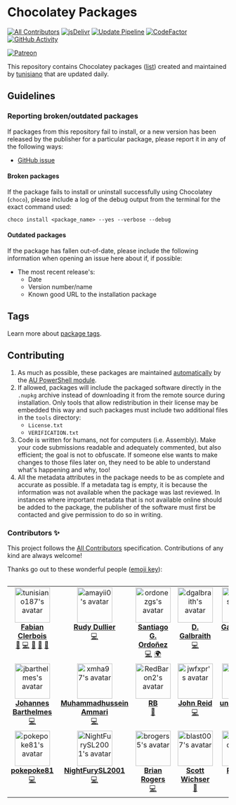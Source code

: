 # Chocolatey Packages

<!--
  SPDX-FileCopyrightText: © 2020–2022, Fabian Clerbois <fabian@bowlman.org>
  SPDX-FileCopyrightText: 🄯 2025, Peter J. Mello <admin@petermello.net>

  SPDX-License-Identifier: AGPL-3.0-or-later
-->
[![All Contributors][all-contributors-badge]][contributors-table]
[![jsDelivr][jsdelivr-badge]][jsdelivr-stats]
[![Update Pipeline][pipeline-badge]][pipeline-gist]
[![CodeFactor][codefactor-badge]][codefactor-dashboard]
[![GitHub Activity][activity-badge]][commit-log]

[![Patreon][patreon-button]][patreon-page]

This repository contains Chocolatey packages ([list][package-list]) created and
maintained by [tunisiano][tunisiano-profile] that are updated daily.

## Guidelines

### Reporting broken/outdated packages

If packages from this repository fail to install, or a new version has been
released by the publisher for a particular package, please report it in any of
the following ways:

- [GitHub issue][new-ghissue]

#### Broken packages

If the package fails to install or uninstall successfully using Chocolatey
(`choco`), please include a log of the debug output from the terminal for the
exact command used:

```shell
choco install <package_name> --yes --verbose --debug
```

#### Outdated packages

If the package has fallen out-of-date, please include the following information
when opening an issue here about if, if possible:

- The most recent release's:
  - Date
  - Version number/name
  - Known good URL to the installation package

## Tags

Learn more about [package tags][tags].

## Contributing

1. As much as possible, these packages are maintained
   [automatically][automatic-packages] by the
   [AU PowerShell module][chocolatey-au].
1. If allowed, packages will include the packaged software directly in the
   `.nupkg` archive instead of downloading it from the remote source during
   installation. Only tools that allow redistribution in their license may be
   embedded this way and such packages must include two additional files in the
   `tools` directory:
   - `License.txt`
   - `VERIFICATION.txt`
1. Code is written for humans, not for computers (i.e. Assembly). Make your code
   submissions readable and adequately commented, but also efficient; the goal
   is not to obfuscate. If someone else wants to make changes to those files
   later on, they need to be able to understand what's happening and why, too!
1. All the metadata attributes in the package needs to be as complete and
   accurate as possible. If a metadata tag is empty, it is because the
   information was not available when the package was last reviewed. In
   instances where important metadata that is not available online should be
   added to the package, the publisher of the software must first be contacted
   and give permission to do so in writing.

### Contributors ✨

This project follows the [All Contributors][all-contributors] specification.
Contributions of any kind are always welcome!

Thanks go out to these wonderful people ([emoji key][emoji-key]):

<!-- ALL-CONTRIBUTORS-LIST:START - Do not remove or modify this section -->
<!-- prettier-ignore-start -->
<!-- markdownlint-disable -->
<table align="left" cellpadding="8" cellspacing="0" width="95%">
  <tbody>
    <tr>
      <td align="center" valign="top" width="20%"><a href="https://www.bowlman.org/"><img alt="tunisiano187's avatar" crossorigin="anonymous" decoding="sync" height="80" referrerpolicy="strict-origin" src="https://secure.gravatar.com/avatar/9c654799ceb39ed56986bb178a5e2fe6?r=g&d=retro&s=80" width="80" /><br /><span style="font-weight: 700;">Fabian Clerbois</span></a><br /><a href="https://github.com/tunisiano187/Chocolatey-packages/issues?q=author%3Atunisiano187" title="Bug reports">🐛</a> <a href="https://github.com/tunisiano187/Chocolatey-packages/commits?author=tunisiano187" title="Code">💻</a> <a href="https://github.com/tunisiano187/Chocolatey-packages/commits?author=tunisiano187" title="Documentation">📖</a> <a href="#maintenance-tunisiano187" title="Maintenance">🚧</a> <a href="#projectManagement-tunisiano187" title="Project Management">📆</a></td>
      <td align="center" valign="top" width="20%"><a href="https://www.instructables.com/member/RudyD1/instructables/"><img alt="amayii0's avatar" crossorigin="anonymous" decoding="sync" height="80" referrerpolicy="strict-origin" src="https://avatars.githubusercontent.com/u/9150547?v=4&s=80" width="80" /><br /><span style="font-weight: 700;">Rudy Dullier</span></a><br /><a href="https://github.com/tunisiano187/Chocolatey-packages/commits?author=amayii0" title="Code">💻</a></td>
      <td align="center" valign="top" width="20%"><a href="https://github.com/ordonezgs"><img alt="ordonezgs's avatar" crossorigin="anonymous" decoding="sync" height="80" referrerpolicy="strict-origin" src="https://avatars.githubusercontent.com/u/17103864?v=4&s=80" width="80" /><br /><span style="font-weight: 700;">Santiago G. Ordoñez</span></a><br /><a href="https://github.com/tunisiano187/Chocolatey-packages/commits?author=ordonezgs" title="Code">💻</a> <a href="#translation-ordonezgs" title="Translation">🌍</a></td>
      <td align="center" valign="top" width="20%"><a href="https://github.com/dgalbraith"><img alt="dgalbraith's avatar" crossorigin="anonymous" decoding="sync" height="80" referrerpolicy="strict-origin" src="https://avatars.githubusercontent.com/u/1270002?v=4&s=80" width="80" /><br /><span style="font-weight: 700;">D. Galbraith</span></a><br /><a href="https://github.com/tunisiano187/Chocolatey-packages/commits?author=dgalbraith" title="Code">💻</a></td>
      <td align="center" valign="top" width="20%"><a href="https://www.gep13.co.uk/blog"><img alt="gep13's avatar" crossorigin="anonymous" decoding="sync" height="80" referrerpolicy="strict-origin" src="https://avatars.githubusercontent.com/u/1271146?v=4&s=80" width="80" /><br /><span style="font-weight: 700;">Gary Ewan Park</span></a><br /><a href="https://github.com/tunisiano187/Chocolatey-packages/commits?author=gep13" title="Code">💻</a></td>
    </tr>
    <tr>
      <td align="center" valign="top" width="20%"><a href="https://github.com/jbarthelmes"><img alt="jbarthelmes's avatar" crossorigin="anonymous" decoding="sync" height="80" referrerpolicy="strict-origin" src="https://avatars.githubusercontent.com/u/615914?v=4&s=80" width="80" /><br /><span style="font-weight: 700;">Johannes Barthelmes</span></a><br /><a href="https://github.com/tunisiano187/Chocolatey-packages/commits?author=jbarthelmes" title="Code">💻</a></td>
      <td align="center" valign="top" width="20%"><a href="https://github.com/xmha97"><img alt="xmha97's avatar" crossorigin="anonymous" decoding="sync" height="80" referrerpolicy="strict-origin" src="https://avatars.githubusercontent.com/u/23485114?v=4&s=80" width="80" /><br /><span style="font-weight: 700;">Muhammadhussein Ammari</span></a><br /><a href="https://github.com/tunisiano187/Chocolatey-packages/commits?author=xmha97" title="Code">💻</a></td>
      <td align="center" valign="top" width="20%"><a href="https://github.com/RedBaron2"><img alt="RedBaron2's avatar" crossorigin="anonymous" decoding="sync" height="80" referrerpolicy="strict-origin" src="https://avatars.githubusercontent.com/u/1191271?v=4&s=80" width="80" /><br /><span style="font-weight: 700;">RB</span></a><br /><a href="https://github.com/tunisiano187/Chocolatey-packages/issues?q=author%3ARedBaron2" title="Bug reports">🐛</a></td>
      <td align="center" valign="top" width="20%"><a href="https://github.com/jwfxpr"><img alt="jwfxpr's avatar" crossorigin="anonymous" decoding="sync" height="80" referrerpolicy="strict-origin" src="https://avatars.githubusercontent.com/u/20788820?v=4&s=80" width="80" /><br /><span style="font-weight: 700;">John Reid</span></a><br /><a href="https://github.com/tunisiano187/Chocolatey-packages/commits?author=jwfxpr" title="Code">💻</a></td>
      <td align="center" valign="top" width="20%"><a href="https://youtu.be/_gJdT5Vn11w"><img alt="unusedcow's avatar" crossorigin="anonymous" decoding="sync" height="80" referrerpolicy="strict-origin" src="https://avatars.githubusercontent.com/u/32028105?v=4&s=80" width="80" /><br /><span style="font-weight: 700;">unusedcow</span></a><br /><a href="https://github.com/tunisiano187/Chocolatey-packages/commits?author=unusedcow" title="Code">💻</a></td>
    </tr>
    <tr>
      <td align="center" valign="top" width="20%"><a href="https://github.com/pokepoke81"><img alt="pokepoke81's avatar" crossorigin="anonymous" decoding="sync" height="80" referrerpolicy="strict-origin" src="https://avatars.githubusercontent.com/u/4258646?v=4&s=80" width="80" /><br /><span style="font-weight: 700;">pokepoke81</span></a><br /><a href="https://github.com/tunisiano187/Chocolatey-packages/commits?author=pokepoke81" title="Code">💻</a></td>
      <td align="center" valign="top" width="20%"><a href="https://github.com/NightFurySL2001"><img alt="NightFurySL2001's avatar" crossorigin="anonymous" decoding="sync" height="80" referrerpolicy="strict-origin" src="https://avatars.githubusercontent.com/u/33471049?v=4&s=80" width="80" /><br /><span style="font-weight: 700;">NightFurySL2001</span></a><br /><a href="https://github.com/tunisiano187/Chocolatey-packages/commits?author=NightFurySL2001" title="Code">💻</a></td>
      <td align="center" valign="top" width="20%"><a href="https://github.com/brogers5"><img alt="brogers5's avatar" crossorigin="anonymous" decoding="sync" height="80" referrerpolicy="strict-origin" src="https://avatars.githubusercontent.com/u/6869577?v=4&s=80" width="80" /><br /><span style="font-weight: 700;">Brian Rogers</span></a><br /><a href="https://github.com/tunisiano187/Chocolatey-packages/commits?author=brogers5" title="Code">💻</a></td>
      <td align="center" valign="top" width="20%"><a href="https://github.com/blast007"><img alt="blast007's avatar" crossorigin="anonymous" decoding="sync" height="80" referrerpolicy="strict-origin" src="https://avatars.githubusercontent.com/u/328999?v=4&s=80" width="80" /><br /><span style="font-weight: 700;">Scott Wichser</span></a><br /><a href="#maintenance-blast007" title="Maintenance">🚧</a></td>
      <td align="center" valign="top" width="20%"><a href="https://github.com/RogueScholar"><img alt="RogueScholar's avatar" crossorigin="anonymous" decoding="sync" height="80" referrerpolicy="strict-origin" src="https://avatars.githubusercontent.com/u/15098724?v=4&s=80" width="80" /><br /><span style="font-weight: 700;">Peter J. Mello</span></a><br /><a href="https://github.com/tunisiano187/Chocolatey-packages/commits?author=RogueScholar" title="Code">💻</a> <a href="https://github.com/tunisiano187/Chocolatey-packages/commits?author=RogueScholar" title="Documentation">📖</a> <a href="#maintenance-RogueScholar" title="Maintenance">🚧</a></td>
    </tr>
  </tbody>
</table>

<!-- markdownlint-restore -->
<!-- prettier-ignore-end -->

<!-- ALL-CONTRIBUTORS-LIST:END -->

[activity-badge]: https://img.shields.io/github/commit-activity/m/tunisiano187/Chocolatey-packages?style=flat&logo=chocolatey&logoColor=80b5e3&logoSize=auto&label=Commit%20Activity&labelColor=112336&color=seagreen&cacheSeconds=7200
[all-contributors]: https://all-contributors.github.io/overview/ "All Contributors Specification: Overview"
<!-- ALL-CONTRIBUTORS-BADGE:START - Do not remove or modify this section -->
[all-contributors-badge]: https://img.shields.io/badge/All_Contributors-15-ffe450?style=flat&logo=clubhouse&logoColor=ffe450&logoSize=auto&labelColor=33205c&cacheSeconds=7200
<!-- ALL-CONTRIBUTORS-BADGE:END -->
[automatic-packages]: https://docs.chocolatey.org/en-us/create/automatic-packages/ "Chocolatey Software Documentation: Automatic Packaging"
[chocolatey-au]: /../../../../chocolatey-community/chocolatey-au "chocolatey-community/chocolatey-au: Chocolatey Automatic Package Updater Module"
[codefactor-badge]: https://img.shields.io/codefactor/grade/github/tunisiano187/Chocolatey-packages?style=flat&logo=codefactor&logoColor=f44a6a&logoSize=auto&label=CodeFactor%20Grade&labelColor=242344&color=forestgreen&cacheSeconds=7200
[codefactor-dashboard]: https://www.codefactor.io/repository/github/tunisiano187/chocolatey-packages "CodeFactor.io Overview: tunisiano187/Chocolatey-packages"
[commit-log]: /../../commits/master "Commits"
[contributors-table]: #contributors- "README.md § Contributors ✨"
[emoji-key]: https://all-contributors.github.io/emoji-key/ "All Contributors Specification: Emoji Key ✨ (and Contribution Types)"
[jsdelivr-badge]: https://img.shields.io/jsdelivr/gh/hm/tunisiano187/Chocolatey-packages?style=flat&logo=jsdelivr&logoColor=e84d3d&logoSize=auto&label=jsDelivr&labelColor=19233b&color=f45831&cacheSeconds=7200
[jsdelivr-stats]: https://www.jsdelivr.com/package/gh/tunisiano187/Chocolatey-packages?tab=stats "tunisiano187/Chocolatey-packages CDN by jsDelivr"
[new-ghissue]: /../../../../tunisiano187/Chocolatey-packages/issues/new/choose "Create new issue - Choose an issue template"
[package-list]: Packages.md "List of automatic packages currently maintained here"
[patreon-button]: https://cdn.jsdelivr.net/gh/tunisiano187/Chocolatey-packages@d15c4e19c709e7148588d4523ffc6dd3cd3c7e5e/icons/patreon.png
[patreon-page]: https://patreon.com/tunisiano/about "Patreon: Tunisiano, en train de créer Chocolatey packages"
[pipeline-badge]: https://img.shields.io/appveyor/build/tunisiano187/Chocolatey-packages?style=flat&logo=appveyor&logoColor=2157b6&logoSize=auto&label=Update%20Pipeline&labelColor=fad71b
[pipeline-gist]: https://gist.github.com/tunisiano187/7032dea203873812b435f152ee3794bf#file-update-aupacakges-md "Update-AUPackages Report #powershell #chocolatey"
[tags]: /../../../../tunisiano187/Chocolatey-packages/wiki/Tags.md "Package tags"
[tunisiano-profile]: https://chocolatey.org/profiles/tunisiano "Chocolatey Software: tunisiano"
